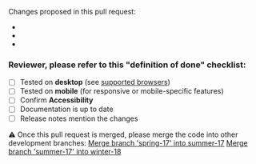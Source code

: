 Changes proposed in this pull request:

* 
* 
* 

### Reviewer, please refer to this "definition of done" checklist:

* [ ] Tested on **desktop** (see [supported browsers](https://www.lightningdesignsystem.com/faq/#what-browsers-are-supported))
* [ ] Tested on **mobile** (for responsive or mobile-specific features)
* [ ] Confirm **Accessibility**
* [ ] Documentation is up to date
* [ ] Release notes mention the changes

⚠️ Once this pull request is merged, please merge the code into other development branches:
[Merge branch 'spring-17' into summer-17](http://bit.ly/2fjT4LY)
[Merge branch 'summer-17' into winter-18](http://bit.ly/2mbKAbV)
